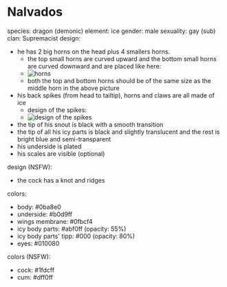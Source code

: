 # Nalvados

species: dragon (demonic)
element: ice
gender: male
sexuality: gay (sub)
clan: Supremacist
design:
  - he has 2 big horns on the head plus 4 smallers horns.
    - the top small horns are curved upward and the bottom small horns are curved downward and are placed like here:
    - ![horns](https://cdn.discordapp.com/attachments/1090704829464195084/1090705049451241532/image.png)
    - both the top and bottom horns should be of the same size as the middle horn in the above picture
  - his back spikes (from head to tailtip), horns and claws are all made of ice
    - design of the spikes:
    - ![design of the spikes](https://cdn.discordapp.com/attachments/1090704829464195084/1090705177100701736/image.png)
  - the tip of his snout is black with a smooth transition
  - the tip of all his icy parts is black and slightly translucent and the rest is bright blue and semi-transparent
  - his underside is plated
  - his scales are visible (optional)

design (NSFW):
  - the cock has a knot and ridges

colors:
  - body: #0ba8e0
  - underside: #b0d9ff
  - wings membrane: #0fbcf4
  - icy body parts: #abf0ff (opacity: 55%)
  - icy body parts' tipp: #000 (opacity: 80%)
  - eyes: #010080

colors (NSFW):
  - cock: #1fdcff
  - cum: #dff0ff
